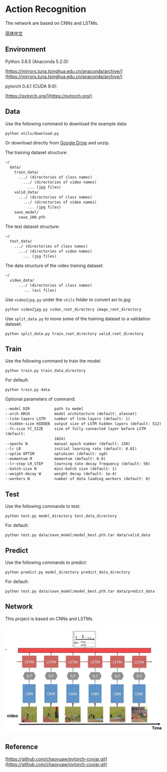 # Action Recognition

The network are based on CNNs and LSTMs.

[简体中文](docs/README-zh.md)

## Environment

Python 3.6.5 (Anaconda 5.2.0):

[https://mirrors.tuna.tsinghua.edu.cn/anaconda/archive/](https://mirrors.tuna.tsinghua.edu.cn/anaconda/archive/)

pytorch 0.4.1 (CUDA 9.0):

[https://pytorch.org/](https://pytorch.org/)

## Data

Use the following command to download the example data:

```
python utils/download.py
```

Or download directly from [Google Drive](https://drive.google.com/file/d/1SI4mAeupeYQXbRN0zHqtfttULGHpXmw2/view?usp=sharing) and unzip.

The training dataset structure:

```
~/
  data/
    train_data/
      .../ (directories of class names)
        .../ (directories of video names)
          ... (jpg files)
    valid_data/
      .../ (directories of class names)
        .../ (directories of video names)
          ... (jpg files)
    save_model/
      save_100.pth
```

The test dataset structure:

```
~/
  test_data/
    .../ (directories of class names)
      .../ (directories of video names)
        ... (jpg files)
```

The data structure of the video training dataset:

```
~/
  video_data/
      .../ (directories of class names)
        ... (avi files)
```

Use `video2jpg.py` under the `utils` folder to convert avi to jpg:

```
python video2jpg.py video_root_directory image_root_directory
```

Use `split_data.py` to move some of the training dataset to a validation dataset:

```
python split_data.py train_root_directory valid_root_directory
```

## Train

Use the following command to train the model:

```
python train.py train_data_directory
```

For default:

```
python train.py data
```

Optional parameters of command:

```
--model DIR           path to model
--arch ARCH           model architecture (default: alexnet)
--lstm-layers LSTM    number of lstm layers (default: 1)
--hidden-size HIDDEN  output size of LSTM hidden layers (default: 512)
--fc-size FC_SIZE     size of fully connected layer before LSTM (default:
                      1024)
--epochs N            manual epoch number (default: 150)
--lr LR               initial learning rate (default: 0.01)
--optim OPTIM         optimizer (default: sgd)
--momentum M          momentum (default: 0.9)
--lr-step LR_STEP     learning rate decay frequency (default: 50)
--batch-size N        mini-batch size (default: 1)
--weight-decay W      weight decay (default: 1e-4)
--workers N           number of data loading workers (default: 8)
```

## Test

Use the following commands to test:

```
python test.py model_directory test_data_directory
```

For default:

```
python test.py data/save_model/model_best.pth.tar data/valid_data
```

## Predict

Use the following commands to predict:

```
python predict.py model_directory predict_data_directory
```

For default:

```
python test.py data/save_model/model_best.pth.tar data/predict_data
```

## Network

This project is based on CNNs and LSTMs. 

<div align="center">
  <img src="imgs/lstm.jpg">
</div>

## Reference

[https://github.com/chaoyuaw/pytorch-coviar.git](https://github.com/chaoyuaw/pytorch-coviar.git)
